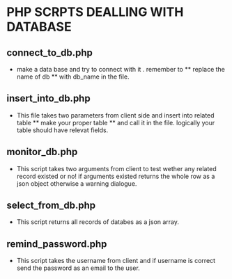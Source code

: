 # PHP SCRPTS DEALLING WITH DATABASE
## connect_to_db.php
- make a data base and try to connect with it . remember to ** replace the name of db ** with db_name in the file.
  
## insert_into_db.php
- This file takes two parameters from client side and insert into related table ** make your proper table ** and call it in the file. logically your table should have relevat fields.
 
## monitor_db.php
- This script takes two arguments from client to test wether any related record existed or no! if arguments existed returns the whole row as a json object otherwise a warning dialogue.

## select_from_db.php
- This script returns all records of databes as a json array.

## remind_password.php
- This script takes the username from client and if username is correct send the password as an email to the user.
